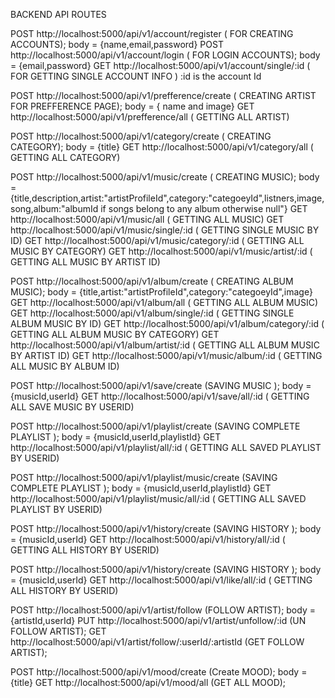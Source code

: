 BACKEND API ROUTES


<!-- ACCOUNTS  -->
POST http://localhost:5000/api/v1/account/register ( FOR CREATING ACCOUNTS); body = {name,email,password}
POST http://localhost:5000/api/v1/account/login ( FOR LOGIN ACCOUNTS); body = {email,password}
GET http://localhost:5000/api/v1/account/single/:id ( FOR GETTING SINGLE ACCOUNT INFO ) :id is the account Id

<!-- CREATING ARTIST PTOFILE  -->
POST http://localhost:5000/api/v1/prefference/create ( CREATING ARTIST FOR PREFFERENCE PAGE); body = { name  and image}
GET http://localhost:5000/api/v1/prefference/all ( GETTING ALL ARTIST)

<!-- CREATING CATEGORY  -->
POST http://localhost:5000/api/v1/category/create ( CREATING CATEGORY); body = {title}
GET http://localhost:5000/api/v1/category/all ( GETTING ALL CATEGORY)

<!-- CREATING MUSIC  -->
POST http://localhost:5000/api/v1/music/create ( CREATING MUSIC); body = {title,description,artist:"artistProfileId",category:"categoeyId",listners,image,song,album:"albumId if songs belong to any album otherwise null"}
GET http://localhost:5000/api/v1/music/all ( GETTING ALL MUSIC)
GET http://localhost:5000/api/v1/music/single/:id ( GETTING SINGLE MUSIC BY ID)
GET http://localhost:5000/api/v1/music/category/:id  ( GETTING ALL MUSIC BY CATEGORY)
GET http://localhost:5000/api/v1/music/artist/:id ( GETTING ALL MUSIC BY ARTIST ID)


<!-- CREATING ALBUM MUSIC  -->
POST http://localhost:5000/api/v1/album/create ( CREATING ALBUM MUSIC); body = {title,artist:"artistProfileId",category:"categoeyId",image}
GET http://localhost:5000/api/v1/album/all ( GETTING ALL ALBUM MUSIC)
GET http://localhost:5000/api/v1/album/single/:id ( GETTING SINGLE ALBUM MUSIC BY ID)
GET http://localhost:5000/api/v1/album/category/:id  ( GETTING ALL ALBUM MUSIC BY CATEGORY)
GET http://localhost:5000/api/v1/album/artist/:id ( GETTING ALL ALBUM MUSIC BY ARTIST ID)
GET http://localhost:5000/api/v1/music/album/:id ( GETTING ALL MUSIC BY ALBUM ID)


<!-- SAVED MUSIC  -->
POST http://localhost:5000/api/v1/save/create (SAVING MUSIC ); body = {musicId,userId}
GET http://localhost:5000/api/v1/save/all/:id ( GETTING ALL SAVE MUSIC BY USERID)


<!-- USER PLAYLIST MUSIC  -->
POST http://localhost:5000/api/v1/playlist/create (SAVING COMPLETE PLAYLIST ); body = {musicId,userId,playlistId}
GET http://localhost:5000/api/v1/playlist/all/:id ( GETTING ALL SAVED PLAYLIST BY USERID)


<!-- USER SAVED MUSIC  -->
POST http://localhost:5000/api/v1/playlist/music/create (SAVING COMPLETE PLAYLIST ); body = {musicId,userId,playlistId}
GET http://localhost:5000/api/v1/playlist/music/all/:id ( GETTING ALL SAVED PLAYLIST BY USERID)


<!-- USER HISTORY   -->
POST http://localhost:5000/api/v1/history/create (SAVING HISTORY ); body = {musicId,userId}
GET http://localhost:5000/api/v1/history/all/:id ( GETTING ALL HISTORY BY USERID)



<!-- USER LIKE   -->
POST http://localhost:5000/api/v1/history/create (SAVING HISTORY ); body = {musicId,userId}
GET http://localhost:5000/api/v1/like/all/:id ( GETTING ALL HISTORY BY USERID)

<!-- FOLLOW ARTIST   -->
POST http://localhost:5000/api/v1/artist/follow (FOLLOW ARTIST); body = {artistId,userId}
PUT http://localhost:5000/api/v1/artist/unfollow/:id (UN FOLLOW ARTIST);
GET http://localhost:5000/api/v1/artist/follow/:userId/:artistId (GET FOLLOW ARTIST);


<!-- MOOD AND GENRES   -->
POST http://localhost:5000/api/v1/mood/create (Create MOOD); body = {title}
GET http://localhost:5000/api/v1/mood/all (GET ALL MOOD);
